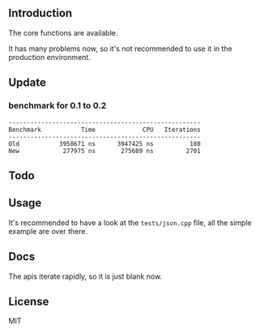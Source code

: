 ## Introduction

The core functions are available.

It has many problems now, so it's not recommended to use it in the production environment.

## Update

### benchmark for 0.1 to 0.2

```shell
-----------------------------------------------------
Benchmark           Time             CPU   Iterations
-----------------------------------------------------
Old           3958671 ns      3947425 ns          180
New            277975 ns       275689 ns         2701
```

## Todo

## Usage

It's recommended to have a look at the `tests/json.cpp` file, all the simple example are over there.

## Docs

The apis iterate rapidly, so it is just blank now.

## License

MIT